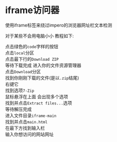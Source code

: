 # iframe访问器

使用iframe标签来绕过impero的浏览器网址栏文本检测

对于某些不会用电脑小小 教程如下:

点击绿色的`code`字样的按钮<br>
点击`local`分区<br>
点击最下行的`Download ZIP`<br>
等待下载完成
进入你的文件资源管理器<br>
点击`Download`分区<br>
找到你刚刚下载的文件(是以`.zip`结尾)<br>
右键它<br>
找到选项`7-Zip`<br>
鼠标悬浮在上面 会出现多个选项<br>
找到并点击`Extract files...`选项<br>
等待解压完成<br>
进入文件目录`iframe-main`<br>
找到并点击`main.html`<br>
在最下方找到输入栏<br>
输入你想访问的网站网址<br>
